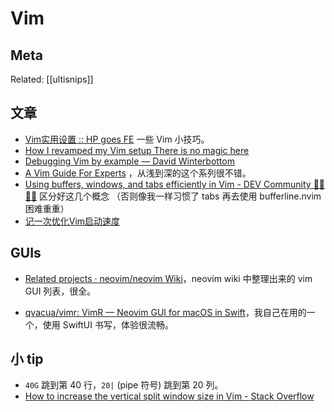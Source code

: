 Vim
===

## Meta

Related: [[ultisnips]]

## 文章

- [Vim实用设置 :: HP goes FE](https://www.hikerpig.cn/2014-05-30-Vim%E5%AE%9E%E7%94%A8%E8%AE%BE%E7%BD%AE/) 一些 Vim 小技巧。
- [How I revamped my Vim setup There is no magic here](https://alex.dzyoba.com/blog/vim-revamp/)
- [Debugging Vim by example — David Winterbottom](https://codeinthehole.com/tips/debugging-vim-by-example/)
- [A Vim Guide For Experts](https://thevaluable.dev/vim-expert/) ，从浅到深的这个系列很不错。
- [Using buffers, windows, and tabs efficiently in Vim - DEV Community 👩‍💻👨‍💻](https://dev.to/iggredible/using-buffers-windows-and-tabs-efficiently-in-vim-56jc) 区分好这几个概念 （否则像我一样习惯了 tabs 再去使用 bufferline.nvim 困难重重）
- [记一次优化Vim启动速度](http://wzmmmmj.com/2020/03/28/vim-startuptime-optimize/)

## GUIs

- [Related projects · neovim/neovim Wiki](https://github.com/neovim/neovim/wiki/Related-projects)，neovim wiki 中整理出来的 vim GUI 列表，很全。 

- [qvacua/vimr: VimR — Neovim GUI for macOS in Swift](https://github.com/qvacua/vimr)，我自己在用的一个，使用 SwiftUI 书写，体验很流畅。

## 小 tip

- `40G` 跳到第 40 行，`20|`  (pipe 符号) 跳到第 20 列。
- [How to increase the vertical split window size in Vim - Stack Overflow](https://stackoverflow.com/questions/4368690/how-to-increase-the-vertical-split-window-size-in-vim)
